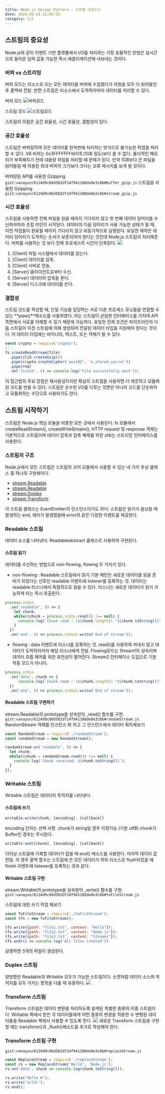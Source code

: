 ```yaml
---
title: Node.js Design Pattern - 스트림 코딩(1)
date: 2019-05-24 21:05:33
category: til
---
```


## 스트림의 중요성
Node.js와 같이 이벤트 기반 플랫폼에서 I/O를 처리하는 가장 효율적인 방법은 실시간으로 들어온 입력 값을 가능한 즉시 애플리케이션에 내보내는 것이다.

### 버퍼 vs 스트리밍
버퍼 모드는 리소스로 오는 모든 데이터를 버퍼에 수집했다가 자원을 모두 다 읽어들인 후 콜백에 전달. 반면
스트림은 리소스에서 도착하자마자 데이터를 처리할 수 있다.

버퍼 모드
![버퍼모드](./codingwithstreams_buffer1.png)

스트림 모드
![스트림모드](./codingwithstreams_stream1.png)

스트림의 이점은 공간 효율성, 시간 효율성, 결합성이 있다.

### 공간 효율성
스트림은 버퍼링하여 모든 데이터를 한꺼번에 처리하는 방식으로 불가능한 작업을 처리할 수 있다. V8 버퍼는 0x3FFFFFFF바이트(1GB 정도)보다 클 수 없다. 물리적인 메모리가 부족해지기 전에 대용량 파일을 처리할 때 문제가 된다. 만약 1GB보다 큰 파일을 읽어들일 때 허용된 최대 버퍼의 크기보다 크다는 오류 메시지를 보게 될 것이다.

버퍼링된 API를 사용한 Gzipping
`gist:vanayun/6124d9c66d582df14f941188de0e3c8b#buffer_gzip.js`
스트림을 사용한 Gzipping
`gist:vanayun/6124d9c66d582df14f941188de0e3c8b#stream_gzip.js`

### 시간 효율성
스트림을 사용하면 전체 파일을 읽을 때까지 기다리지 않고 첫 번째 데이터 덩어리를 수신하자마자 조립 라인이 사작된다. 데이터의 다음 덩어리가 사용 가능한 상태가 될 때, 이전 작업들이 완료될 때까지 기다리지 않고 비동기적으로 실행된다. 유일한 제약은 데이터 덩어리가 도착하는 순서가 보존되어야 한다는 것인데 Node.js 스트림이 처리해준다. 버퍼를 사용하는 것 보다 전체 프로세스의 시간이 단축된다.
![](./codingwithstreams_time.png)
1. [Client] 파일 시스템에서 데이터를 읽는다.
2. [Client] 데이터를 압축.
3. [Client] 서버로 전송.
4. [Server] 클라이언트로부터 수신.
5. [Server] 데이터의 압축을 푼다.
6. [Server] 디스크에 데이터를 쓴다.

### 결합성
스트림 코드를 작성할 때, 단일 기능을 담당하는 서로 다른 프로세스 유닛들을 연결할 수 있는 **pipe()**메소드를 사용하였다.
이는 스트림이 균일한 인터페이스를 가지며 API측면에서 서로를 이해할 수 있기 때문에 가능하다. 유일한 전제 조건은 파이프라인의 다음 스트림이 이전 스트림에 의해 생성되어 전달된 데이터 타입을 지원해야 한다는 것이다. 이 데이터 타입에는 바이너리, 텍스트, 또는 객체가 될 수 있다.
```javascript
const crypto = require('crypto');
//...
fs.createReadStream(file)
  .pipe(zlib.createGzip())
  .pipe(crypto.createCipher('aes192', 'a_shared_secret'))
  .pipe(req)
  .on('finish', () => console.log('File successfully sent'));

```
이 접근법의 주요 장점은 재사용성이지만 확실히 스트림을 사용하면 더 깨끗하고 모듈화된 코드를 만들 수 있다. 스트림은 순수한 I/O를 다루는 것뿐만 아니라 코드를 단순화하고 모듈화하는 수단으로 사용되기도 한다.

## 스트림 시작하기
스트림은 Node.js 핵심 모듈을 비롯한 모든 곳에서 사용된다. fs 모듈에서 createReadStream(), createWriteStream(), HTTP request 및 response 객체는 기본적으로 스트림이며 데이터 압축과 압축 해제를 위한 zlib는 스트리밍 인터페이스를 사용한다.

### 스트림의 구조
Node.js에서 모든 스트림은 스트림의 코어 모듈에서 사용할 수 있는 네 가지 추상 클래스 중 하나의 구현체이다.
- [stream.Readable](#stream.Readable)
- [stream.Readable](#stream.Writable)
- [stream.Duplex](#stream.Duplex)
- [stream.Transform](#stream.Transform)

각 스트림 클래스는 EventEmitter의 인스턴스이기도 하다. 스트림은 읽기가 끝났을 때 발생하는 end, 에러가 발생했을때 error와 같은 다양한 이벤트를 제공한다.

### Readable 스트림 <a id="stream.Readable"></a>
데이터 소스를 나타낸다. Readableabstract 클래스르 사용하여 구현된다.

#### 스트림 읽기
데이터를 수신하는 방법으로 non-flowing, flowing 두 가지가 있다.
- non-flowing : Readable 스트림에서 읽기 기본 패턴은 새로운 데이터를 읽을 준비가 되었다는 신호인 readable 이벤트에 listener를 등록하는 것. 데이터는 readable 리스너에서 독점적으로 읽을 수 있다. 리스너는 새로운 데이터가 읽기 가능하게 되는 즉시 호출된다.
```javascript
process.stdin
  .on('readable', () => {
    let chunk;
    while((chunk = process.stdin.read()) !== null) {
      console.log(`Chunk read : (${chunk.length}) "${chunk.toString()}"`);
    }
  })
  .on('end', () => process.stdout.write('End of stream'));
```
- flowing : data 이벤트에 리스너를 등록하는 것. read()를 사용하여 꺼내지 않고 데이터가 도착하자마자 해당 리스너에게 전달.
Flowing모드는 Stream1의 상속이며 데이터 흐름 제어를 위한 유연성이 떨어진다. Stream2 인터페이스 도입으로 기본 작동 모드가 아니다.
```javascript
process.stdin
  .on('data', chunk => {
      console.log(`Chunk read : (${chunk.length}) "${chunk.toString()}"`);
  })
  .on('end', () => process.stdout.write('End of stream'));
```

#### Readable 스트림 구현하기
stream.Readable의 prototype을 상속받아 _read() 함수를 구현.
`gist:vanayun/6124d9c66d582df14f941188de0e3c8b#randomStream.js`
RandomStream 객체를 인스턴스 화 하고 그 인스턴스에서 데이터 획득해보기
```javascript
const RandomStream = require('./randomStream');
const randomStream = new RandomStream();

randomStream.on('readable', () => {
  let chunk;
  while((chunk = randomStream.read()) !== null) {
    console.log(`Chunk received: ${chunk.toString()}`);
  }
});
```

### Writable 스트림 <a id="stream.Writable"></a>
Writable 스트림은 데이터의 목적지를 나타낸다.

#### 스트림에 쓰기
```javascript
writable.write(chunk, [encoding], [callback])
```
encoding 인자는 선택 사항. chunk가 string일 경우 지정가능 (기본 utf8) chunk가 Buffer인 경우는 무시된다.

```javascript
writable.end([chunk], [encoding], [callback])
```
더이상 스트림에 기록할 데이터가 없을 때 end() 메소드를 사용한다. 마지막 데이터 값 전달. 이 경우 콜백 함수는 스트림에 쓴 모든 데이터가 하위 리소스로 flush되었을 때 finish 이벤트에 listener를 등록하는 것과 같다.

#### Writable 스트림 구현
stream.Writable의 prototype을 상속받아 _write() 함수를 구현.
`gist:vanayun/6124d9c66d582df14f941188de0e3c8b#toFileStream.js`

스트림에 대한 쓰기 작업 해보기
```javascript
const ToFileStream = require('./toFileStream');
const tfs = new ToFileStream();

tfs.write({path: "file1.txt", content: "Hello"});
tfs.write({path: "file2.txt", content: "Node.js"});
tfs.write({path: "file3.txt", content: "Streams"});
tfs.end(() => console.log('All files created'))
```
실행하면 3개의 파일이 생성된다.

### Duplex 스트림 <a id="stream.Duplex"></a>
양방향은 Readable과 Writable 모두가 가능한 스트림이다. 소캣처럼 데이터 소스와 목적지를 모두 가지는 항목을 다룰 때 유용하다.
![](./codingwithstreams_duplex.png)

### Transform 스트림 <a id="stream.Transform"></a>
Transform 스트림은 데이터 변환을 처리하도록 설계된 특별한 종류의 이중 스트림이다.
Writable 쪽에서 받은 각 데이터들에게 어떤 종류의 변경을 적용한 수 변형된 데이터들을 Readable 쪽에서 사용할 수 있도록 한다.
![](./codingwithstreams_transform.png)
새로운 Transform 스트림을 구현할 때는 transform()과 _flush()메소드를 추가로 작성해야 한다.

### Transform 스트림 구현
`gist:vanayun/6124d9c66d582df14f941188de0e3c8b#replaceStream.js`
```javascript
const ReplaceStream = require('./replaceStream');
const rs = new ReplaceStream('World', 'Node.js');
rs.on('data', chunk => console.log(chunk.toString()));

rs.write('Hello W');
rs.write('orld!');
rs.end();
```